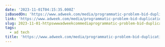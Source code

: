 ```yaml
---
date: '2023-11-01T04:15:35.000Z'
isBasedOn: 'https://www.adweek.com/media/programmatic-problem-bid-duplication/'
link: 'https://www.adweek.com/media/programmatic-problem-bid-duplication/'
slug: 2023-11-01-httpswwwadweekcommediaprogrammatic-problem-bid-duplication
tags:
  - ad tech
title: 'https://www.adweek.com/media/programmatic-problem-bid-duplication/'
---
```


